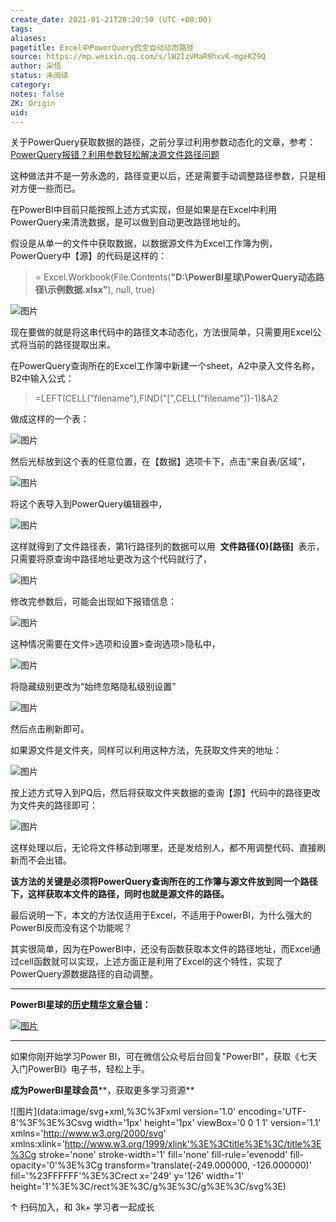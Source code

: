 ```yaml
---
create_date: 2021-01-21T20:20:50 (UTC +08:00)
tags:
aliases:
pagetitle: Excel中PowerQuery的全自动动态路径
source: https://mp.weixin.qq.com/s/lW2IzVMaR9hxvK-mgeKZ9Q
author: 采悟
status: 未阅读
category:
notes: false
ZK: Origin
uid:
---
```


关于PowerQuery获取数据的路径，之前分享过利用参数动态化的文章，参考：[PowerQuery报错？利用参数轻松解决源文件路径问题](http://mp.weixin.qq.com/s?__biz=MzA4MzQwMjY4MA==&mid=2484073358&idx=1&sn=99e86bdde3a9831509fc8017890e0af8&chksm=8e0c5959b97bd04f4023fe469acc7774bf8307856086b58133d10b61bf518970b4fa7fbbdfe7&scene=21#wechat_redirect)

这种做法并不是一劳永逸的，路径变更以后，还是需要手动调整路径参数，只是相对方便一些而已。

在PowerBI中目前只能按照上述方式实现，但是如果是在Excel中利用PowerQuery来清洗数据，是可以做到自动更改路径地址的。

假设是从单一的文件中获取数据，以数据源文件为Excel工作簿为例，PowerQuery中【源】的代码是这样的：

> \= Excel.Workbook(File.Contents(**"D:\\PowerBI星球\\PowerQuery动态路径\\示例数据.xlsx"**), null, true)

![图片](https://mmbiz.qpic.cn/mmbiz_png/aHEbZtANQJOicfq9iaeIsO8d8urU9icX5NOR069fnvu8VuqvDfZRCMFOibRK9aZlEj8pYDeSYYwH0VTpyRaovt5xbQ/640?wx_fmt=png&wxfrom=5&wx_lazy=1&wx_co=1)

现在要做的就是将这串代码中的路径文本动态化，方法很简单，只需要用Excel公式将当前的路径提取出来。

在PowerQuery查询所在的Excel工作簿中新建一个sheet，A2中录入文件名称，B2中输入公式：

> \=LEFT(CELL("filename"),FIND("\[",CELL("filename"))-1)&A2

做成这样的一个表：

![图片](https://mmbiz.qpic.cn/mmbiz_png/aHEbZtANQJOicfq9iaeIsO8d8urU9icX5NOKg5rVS4LSic1RKj16Cauud7dD9gwx5AsuKjDuudQDIMwY0La3DYGogA/640?wx_fmt=png&wxfrom=5&wx_lazy=1&wx_co=1)

然后光标放到这个表的任意位置，在【数据】选项卡下，点击“来自表/区域”，  

![图片](https://mmbiz.qpic.cn/mmbiz_png/aHEbZtANQJOicfq9iaeIsO8d8urU9icX5NOiaoNWckdwgtUYrVdViaGDjUCicIrbS3jyqk0zv7JYX2xHBhyp0MMVEWTA/640?wx_fmt=png&wxfrom=5&wx_lazy=1&wx_co=1)

将这个表导入到PowerQuery编辑器中，

![图片](https://mmbiz.qpic.cn/mmbiz_png/aHEbZtANQJOicfq9iaeIsO8d8urU9icX5NOGF2l0yvRAFYmHP4EjNnnF1J3I1yusM2mBbNcMSNaicJzmYQItmfHXOQ/640?wx_fmt=png&wxfrom=5&wx_lazy=1&wx_co=1)

这样就得到了文件路径表，第1行路径列的数据可以用  **文件路径{0}\[路径\]**  表示，只需要将原查询中路径地址更改为这个代码就行了，

![图片](https://mmbiz.qpic.cn/mmbiz_png/aHEbZtANQJOicfq9iaeIsO8d8urU9icX5NOFlY4eWCcnmzWpAleeETAINRtPFQsKqTN7axRkUR8awm3o6kjsibzvxQ/640?wx_fmt=png&wxfrom=5&wx_lazy=1&wx_co=1)

修改完参数后，可能会出现如下报错信息：

![图片](https://mmbiz.qpic.cn/mmbiz_png/aHEbZtANQJM6YhFYHymUSdNvTgicIguRHUz24lgA6rkwutWxPLZpquxhBicLQNvaibbHUsoF5w5bGYXQhuIgUK3xw/640?wx_fmt=png&wxfrom=5&wx_lazy=1&wx_co=1)

这种情况需要在文件>选项和设置>查询选项>隐私中，  

![图片](https://mmbiz.qpic.cn/mmbiz_png/aHEbZtANQJM6YhFYHymUSdNvTgicIguRHrAYHVjoFX4mXuWoUMRt2uKBiciamcA2EMT7RHXTsexwt4PNJKRvnspUA/640?wx_fmt=png&wxfrom=5&wx_lazy=1&wx_co=1)

将隐藏级别更改为“始终忽略隐私级别设置”

![图片](https://mmbiz.qpic.cn/mmbiz_png/aHEbZtANQJM6YhFYHymUSdNvTgicIguRHq8DQIPqzpv34QrNkpER3FQrohPKYpBib19T77VHBKOIa5icZ6WnCd35A/640?wx_fmt=png&wxfrom=5&wx_lazy=1&wx_co=1)

然后点击刷新即可。

如果源文件是文件夹，同样可以利用这种方法，先获取文件夹的地址：

![图片](https://mmbiz.qpic.cn/mmbiz_png/aHEbZtANQJOicfq9iaeIsO8d8urU9icX5NOvBohOGxm79sFpricvW8LCCakXoiao6VaCoq2E9CZWMuzYNABeKdM8qQQ/640?wx_fmt=png&wxfrom=5&wx_lazy=1&wx_co=1)

按上述方式导入到PQ后，然后将获取文件夹数据的查询【源】代码中的路径更改为文件夹的路径即可：

![图片](https://mmbiz.qpic.cn/mmbiz_png/aHEbZtANQJOicfq9iaeIsO8d8urU9icX5NOHy1Xl97mahniaET41iar1tsWgPSurGz4eeRla2QcoJphRibjNZcZQsrJQ/640?wx_fmt=png&wxfrom=5&wx_lazy=1&wx_co=1)

这样处理以后，无论将文件移动到哪里，还是发给别人，都不用调整代码、直接刷新而不会出错。

**该方法的关键是必须将PowerQuery查询所在的工作簿与源文件放到同一个路径下，这样获取本文件的路径，同时也就是源文件的路径。**  

最后说明一下，本文的方法仅适用于Excel，不适用于PowerBI，为什么强大的PowerBI反而没有这个功能呢？

其实很简单，因为在PowerBI中，还没有函数获取本文件的路径地址，而Excel通过cell函数就可以实现，上述方面正是利用了Excel的这个特性，实现了PowerQuery源数据路径的自动调整。

___

**PowerBI星球的**[**历史精华文章合辑**](http://mp.weixin.qq.com/s?__biz=MzA4MzQwMjY4MA==&mid=2484074255&idx=1&sn=0c183ee84fd7fcc4e9dfb6baf39580c0&chksm=8e0c5dd8b97bd4ce1a617be83fe88938a0ba49668102ca3d10794c0e530f38c2950df75cf2ee&scene=21#wechat_redirect)**：**  

[![图片](https://mmbiz.qpic.cn/mmbiz_jpg/aHEbZtANQJNn5eia186067w5or6WoVmwdm210CYQfaibhdzFvJvR59sFUgk13iauEzR4oLzGvXiaziaX8VJcB2sCbzg/640?wx_fmt=jpeg&wxfrom=5&wx_lazy=1&wx_co=1)](http://mp.weixin.qq.com/s?__biz=MzA4MzQwMjY4MA==&mid=2484074255&idx=1&sn=0c183ee84fd7fcc4e9dfb6baf39580c0&chksm=8e0c5dd8b97bd4ce1a617be83fe88938a0ba49668102ca3d10794c0e530f38c2950df75cf2ee&scene=21#wechat_redirect)

___

如果你刚开始学习Power BI，可在微信公众号后台回复"PowerBI"，获取《七天入门PowerBI》电子书，轻松上手。

**成为PowerBI星球会员****，获取更多学习资源**

![图片](data:image/svg+xml,%3C%3Fxml version='1.0' encoding='UTF-8'%3F%3E%3Csvg width='1px' height='1px' viewBox='0 0 1 1' version='1.1' xmlns='http://www.w3.org/2000/svg' xmlns:xlink='http://www.w3.org/1999/xlink'%3E%3Ctitle%3E%3C/title%3E%3Cg stroke='none' stroke-width='1' fill='none' fill-rule='evenodd' fill-opacity='0'%3E%3Cg transform='translate(-249.000000, -126.000000)' fill='%23FFFFFF'%3E%3Crect x='249' y='126' width='1' height='1'%3E%3C/rect%3E%3C/g%3E%3C/g%3E%3C/svg%3E)

↑ 扫码加入，和 3k+ 学习者一起成长
